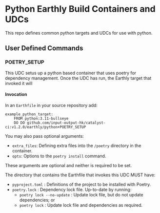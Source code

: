 # Python Earthly Build Containers and UDCs

This repo defines common python targets and UDCs for use with python.

## User Defined Commands

### POETRY_SETUP

This UDC setus up a python based container that uses poetry for dependency management.
Once the UDC has run, the Earthly target that invoked it will

#### Invocation

In an `Earthfile` in your source repository add:

```Earthfile
example_python_target:
    FROM python:3.11-bullseye
    DO DO github.com/input-output-hk/catalyst-ci:v1.2.0/earthly/python+POETRY_SETUP
```

You may also pass optional arguments:

* `extra_files`: Defining extra files into the `/poetry` directory in the container.
* `opts`: Options to the `poetry install` command.

These arguments are optional and neither is required to be set.

The directory that contains the Earthfile that invokes this UDC MUST have:

* `pyproject.toml` : Definitions of the project to be installed with Poetry.
* `poetry.lock` : Dependency lock file.
  Up-to-date by running:
  * `poetry lock --no-update` : Update lock file, but do not update dependencies; or
  * `poetry lock` : Update lock file and dependencies as required.
